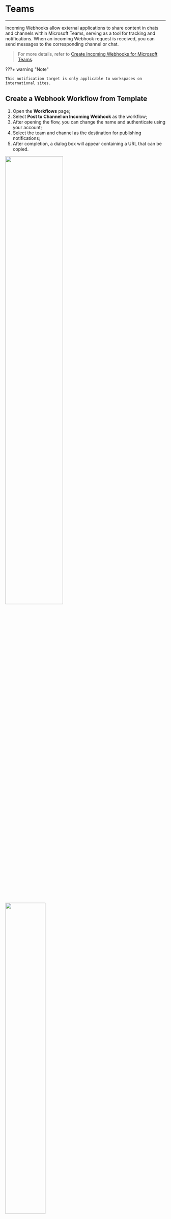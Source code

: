 # Teams
---

Incoming Webhooks allow external applications to share content in chats and channels within Microsoft Teams, serving as a tool for tracking and notifications. When an incoming Webhook request is received, you can send messages to the corresponding channel or chat.


> For more details, refer to [Create Incoming Webhooks for Microsoft Teams](https://support.microsoft.com/en-us/office/create-incoming-webhooks-with-workflows-for-microsoft-teams-8ae491c7-0394-4861-ba59-055e33f75498).

???+ warning "Note"

    This notification target is only applicable to workspaces on international sites.

## Create a Webhook Workflow from Template

1. Open the **Workflows** page;
2. Select **Post to Channel on Incoming Webhook** as the workflow;
3. After opening the flow, you can change the name and authenticate using your account;
4. Select the team and channel as the destination for publishing notifications;
5. After completion, a dialog box will appear containing a URL that can be copied.

<img src="../img/notify_target_teams.png" width="60%" >

<img src="../img/notify_target_teams_1.png" width="50%" >

<img src="../img/notify_target_teams_2.png" width="50%" >

<img src="../img/notify_target_teams_3.png" width="50%" >


## Return to the Teams Configuration Page

1. Enter the Webhook address obtained in the previous steps;
2. Confirm.